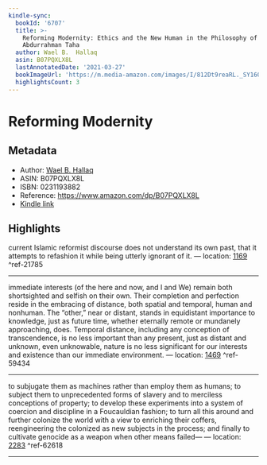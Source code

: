 ```yaml
---
kindle-sync:
  bookId: '6707'
  title: >-
    Reforming Modernity: Ethics and the New Human in the Philosophy of
    Abdurrahman Taha
  author: Wael B.  Hallaq
  asin: B07PQXLX8L
  lastAnnotatedDate: '2021-03-27'
  bookImageUrl: 'https://m.media-amazon.com/images/I/812Dt9reaRL._SY160.jpg'
  highlightsCount: 3
---
```

# Reforming Modernity
## Metadata
* Author: [Wael B.  Hallaq](https://www.amazon.com/Wael-B-Hallaq/e/B001H6IKEY/ref=dp_byline_cont_ebooks_1)
* ASIN: B07PQXLX8L
* ISBN: 0231193882
* Reference: https://www.amazon.com/dp/B07PQXLX8L
* [Kindle link](kindle://book?action=open&asin=B07PQXLX8L)

## Highlights
current Islamic reformist discourse does not understand its own past, that it attempts to refashion it while being utterly ignorant of it. — location: [1169](kindle://book?action=open&asin=B07PQXLX8L&location=1169) ^ref-21785

---
immediate interests (of the here and now, and I and We) remain both shortsighted and selfish on their own. Their completion and perfection reside in the embracing of distance, both spatial and temporal, human and nonhuman. The “other,” near or distant, stands in equidistant importance to knowledge, just as future time, whether eternally remote or mundanely approaching, does. Temporal distance, including any conception of transcendence, is no less important than any present, just as distant and unknown, even unknowable, nature is no less significant for our interests and existence than our immediate environment. — location: [1469](kindle://book?action=open&asin=B07PQXLX8L&location=1469) ^ref-59434

---
to subjugate them as machines rather than employ them as humans; to subject them to unprecedented forms of slavery and to merciless conceptions of property; to develop these experiments into a system of coercion and discipline in a Foucauldian fashion; to turn all this around and further colonize the world with a view to enriching their coffers, reengineering the colonized as new subjects in the process; and finally to cultivate genocide as a weapon when other means failed— — location: [2283](kindle://book?action=open&asin=B07PQXLX8L&location=2283) ^ref-62618

---
